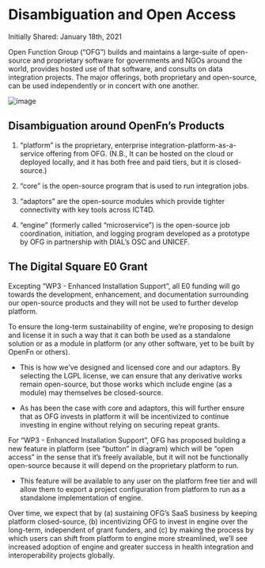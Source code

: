 # Disambiguation and Open Access

Initially Shared: January 18th, 2021

Open Function Group (“OFG”) builds and maintains a large-suite of open-source
and proprietary software for governments and NGOs around the world, provides
hosted use of that software, and consults on data integration projects. The
major offerings, both proprietary and open-source, can be used independently or
in concert with one another.

![image](https://user-images.githubusercontent.com/8732845/109513444-05299f00-7a9d-11eb-9362-c8f02b09a69f.png)

## Disambiguation around OpenFn’s Products

1. “platform” is the proprietary, enterprise integration-platform-as-a-service
   offering from OFG. (N.B., It can be hosted on the cloud or deployed locally,
   and it has both free and paid tiers, but it is closed-source.)

2. “core” is the open-source program that is used to run integration jobs.

3. “adaptors” are the open-source modules which provide tighter connectivity
   with key tools across ICT4D.

4. “engine” (formerly called “microservice”) is the open-source job
   coordination, initiation, and logging program developed as a prototype by OFG
   in partnership with DIAL’s OSC and UNICEF.

## The Digital Square E0 Grant

Excepting “WP3 - Enhanced Installation Support”, all E0 funding will go towards
the development, enhancement, and documentation surrounding our open-source
products and they will not be used to further develop platform.

To ensure the long-term sustainability of engine, we’re proposing to design and
license it in such a way that it can both be used as a standalone solution or as
a module in platform (or any other software, yet to be built by OpenFn or
others).

- This is how we’ve designed and licensed core and our adaptors. By selecting
  the LGPL license, we can ensure that any derivative works remain open-source,
  but those works which include engine (as a module) may themselves be
  closed-source.

- As has been the case with core and adaptors, this will further ensure that as
  OFG invests in platform it will be incentivized to continue investing in
  engine without relying on securing repeat grants.

For “WP3 - Enhanced Installation Support”, OFG has proposed building a new
feature in platform (see “button” in diagram) which will be “open access” in the
sense that it’s freely available, but it will not be functionally open-source
because it will depend on the proprietary platform to run.

- This feature will be available to any user on the platform free tier and will
  allow them to export a project configuration from platform to run as a
  standalone implementation of engine.

Over time, we expect that by (a) sustaining OFG’s SaaS business by keeping
platform closed-source, (b) incentivizing OFG to invest in engine over the
long-term, independent of grant funders, and (c) by making the process by which
users can shift from platform to engine more streamlined, we’ll see increased
adoption of engine and greater success in health integration and
interoperability projects globally.
